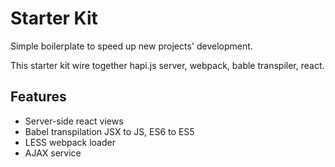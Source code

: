 # Starter Kit

Simple boilerplate to speed up new projects' development.

This starter kit wire together hapi.js server, webpack, bable transpiler, react.


## Features

* Server-side react views
* Babel transpilation JSX to JS, ES6 to ES5
* LESS webpack loader
* AJAX service
